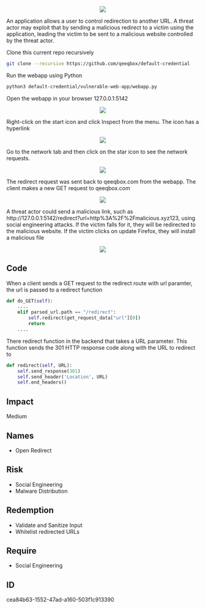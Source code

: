 <p align="center"> <img src="https://raw.githubusercontent.com/qeeqbox/open-redirect/main/content/open-redirect.svg"></p>

An application allows a user to control redirection to another URL. A threat actor may exploit that by sending a malicious redirect to a victim using the application, leading the victim to be sent to a malicious website controlled by the threat actor.

Clone this current repo recursively
```sh
git clone --recursive https://github.com/qeeqbox/default-credential
```
Run the webapp using Python
```sh
python3 default-credential/vulnerable-web-app/webapp.py
```
Open the webapp in your browser 127.0.0.1:5142
<p align="center"> <img src="https://raw.githubusercontent.com/qeeqbox/open-redirect/main/content/1.png"></p>
Right-click on the start icon and click Inspect from the menu. The icon has a hyperlink
<p align="center"> <img src="https://raw.githubusercontent.com/qeeqbox/open-redirect/main/content/2.png"></p>
Go to the network tab and then click on the star icon to see the network requests.
<p align="center"> <img src="https://raw.githubusercontent.com/qeeqbox/open-redirect/main/content/3.png"></p>
The redirect request was sent back to qeeqbox.com from the webapp. The client makes a new GET request to qeeqbox.com
<p align="center"> <img src="https://raw.githubusercontent.com/qeeqbox/open-redirect/main/content/4.png"></p>
A threat actor could send a malicious link, such as http://127.0.0.1:5142/redirect?url=http%3A%2F%2Fmalicious.xyz123, using social engineering attacks. If the victim falls for it, they will be redirected to the malicious website. If the victim clicks on update Firefox, they will install a malicious file
<p align="center"> <img src="https://raw.githubusercontent.com/qeeqbox/open-redirect/main/content/5.png"></p>

## Code
When a client sends a GET request to the redirect route with url paramter, the url is passed to a redirect function
```py
def do_GET(self):
    ....
    elif parsed_url.path == "/redirect":
        self.redirect(get_request_data["url"][0])
        return
    ....
```
There redirect function in the backend that takes a URL parameter. This function sends the 301 HTTP response code along with the URL to redirect to
```py
def redirect(self, URL):
    self.send_response(301)
    self.send_header('Location', URL)
    self.end_headers()
```

## Impact
Medium

## Names
- Open Redirect

## Risk
- Social Engineering
- Malware Distribution

## Redemption
- Validate and Sanitize Input
- Whitelist redirected URLs

## Require
- Social Engineering

## ID
cea84b63-1552-47ad-a160-503f1c913390
